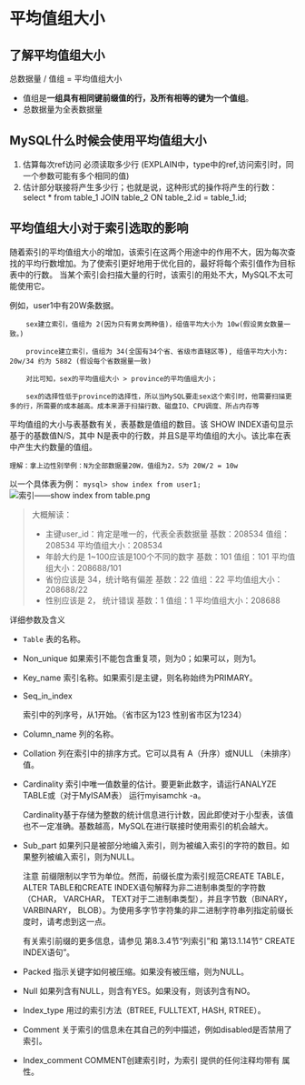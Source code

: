 # 平均值组大小

## 了解平均值组大小

总数据量 / 值组 = 平均值组大小

- 值组是**一组具有相同键前缀值的行，及所有相等的键为一个值组**。
- 总数据量为全表数据量

## MySQL什么时候会使用平均值组大小

1. 估算每次ref访问 必须读取多少行
   (EXPLAIN中，type中的ref,访问索引时，同一个参数可能有多个相同的值)
2. 估计部分联接将产生多少行；也就是说，这种形式的操作将产生的行数：
   select * from table_1 JOIN table_2 ON table_2.id = table_1.id;

## 平均值组大小对于索引选取的影响

随着索引的平均值组大小的增加，该索引在这两个用途中的作用不大，因为每次查找的平均行数增加。为了使索引更好地用于优化目的，最好将每个索引值作为目标表中的行数。
当某个索引会扫描大量的行时，该索引的用处不大，MySQL不太可能使用它。

例如，user1中有20W条数据。

		sex建立索引，值组为 2(因为只有男女两种值)，组值平均大小为 10w(假设男女数量一致。)
	
		province建立索引，值组为 34(全国有34个省、省级市直辖区等), 组值平均大小为: 20w/34 约为 5882 (假设每个省数据量一致)
	
		对比可知，sex的平均值组大小 > province的平均值组大小；
	
		sex的选择性低于province的选择性，所以当MySQL要走sex这个索引时，他需要扫描更多的行，所需要的成本越高。成本来源于扫描行数、磁盘IO、CPU调度、所占内存等



平均值组的大小与表基数有关，表基数是值组的数目。该 SHOW INDEX语句显示基于的基数值N/S，其中 N是表中的行数，并且S是平均值组的大小。该比率在表中产生大约数量的值组。

	理解：拿上边性别举例：N为全部数据量20W，值组为2，S为 20W/2 = 10w

以一个具体表为例：
`mysql> show index from user1;`
![索引——show index from table.png](../mysql-image/索引——show%20index%20from%20table.png)

> 大概解读：
>
> - 主键user_id：肯定是唯一的，代表全表数据量	  基数：208534  值组：208534  平均值组大小：208534
> - 年龄大约是 1~100应该是100个不同的数字   基数：101     值组：101     平均值组大小：208688/101
> - 省份应该是 34，统计略有偏差			  基数：22      值组：22      平均值组大小：208688/22
> - 性别应该是 2， 统计错误 				  基数：1       值组：1       平均值组大小：208688

详细参数及含义

- `Table`
  表的名称。

- Non_unique
  如果索引不能包含重复项，则为0；如果可以，则为1。

- Key_name
  索引名称。如果索引是主键，则名称始终为PRIMARY。

- Seq_in_index

  索引中的列序号，从1开始。（省市区为123 性别省市区为1234）

- Column_name
  列的名称。

- Collation
  列在索引中的排序方式。它可以具有 A（升序）或NULL （未排序）值。

- Cardinality
  索引中唯一值数量的估计。要更新此数字，请运行ANALYZE TABLE或（对于MyISAM表） 运行myisamchk -a。

  Cardinality基于存储为整数的统计信息进行计数，因此即使对于小型表，该值也不一定准确。基数越高，MySQL在进行联接时使用索引的机会越大。

- Sub_part
  如果列只是被部分地编入索引，则为被编入索引的字符的数目。如果整列被编入索引，则为NULL。

  注意
  前缀限制以字节为单位。然而，前缀长度为索引规范CREATE TABLE，ALTER TABLE和CREATE INDEX语句解释为非二进制串类型的字符数（CHAR， VARCHAR， TEXT对于二进制串类型），并且字节数（BINARY， VARBINARY， BLOB）。为使用多字节字符集的非二进制字符串列指定前缀长度时，请考虑到这一点。

  有关索引前缀的更多信息，请参见 第8.3.4节“列索引”和 第13.1.14节“ CREATE INDEX语句”。

- Packed
  指示关键字如何被压缩。如果没有被压缩，则为NULL。

- Null
  如果列含有NULL，则含有YES。如果没有，则该列含有NO。

- Index_type
  用过的索引方法（BTREE, FULLTEXT, HASH, RTREE）。

- Comment
  关于索引的信息未在其自己的列中描述，例如disabled是否禁用了索引。

- Index_comment
  COMMENT创建索引时，为索引 提供的任何注释均带有 属性。